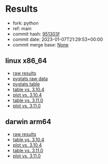 # Results

- fork: python
- ref: main
- commit hash: [951303f](https://github.com/python/cpython/commit/951303f)
- commit date: 2023-01-07T21:29:53+00:00
- commit merge base: [None](https://github.com/python/cpython/commit/None)

## linux x86_64

- [raw results](bm-20230107-linux-x86_64-python-main-3.12.0a3%2B-951303f.json)
- [pystats raw data](bm-20230107-linux-x86_64-python-main-3.12.0a3%2B-951303f-pystats.json)
- [pystats table](bm-20230107-linux-x86_64-python-main-3.12.0a3%2B-951303f-pystats.md)
- [table vs. 3.10.4](bm-20230107-linux-x86_64-python-main-3.12.0a3%2B-951303f-vs-3.10.4.md)
- [plot vs. 3.10.4](bm-20230107-linux-x86_64-python-main-3.12.0a3%2B-951303f-vs-3.10.4.png)
- [table vs. 3.11.0](bm-20230107-linux-x86_64-python-main-3.12.0a3%2B-951303f-vs-3.11.0.md)
- [plot vs. 3.11.0](bm-20230107-linux-x86_64-python-main-3.12.0a3%2B-951303f-vs-3.11.0.png)

## darwin arm64

- [raw results](bm-20230107-darwin-arm64-python-main-3.12.0a3%2B-951303f.json)
- [table vs. 3.10.4](bm-20230107-darwin-arm64-python-main-3.12.0a3%2B-951303f-vs-3.10.4.md)
- [plot vs. 3.10.4](bm-20230107-darwin-arm64-python-main-3.12.0a3%2B-951303f-vs-3.10.4.png)
- [table vs. 3.11.0](bm-20230107-darwin-arm64-python-main-3.12.0a3%2B-951303f-vs-3.11.0.md)
- [plot vs. 3.11.0](bm-20230107-darwin-arm64-python-main-3.12.0a3%2B-951303f-vs-3.11.0.png)

